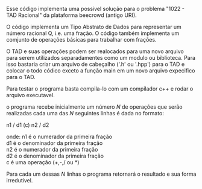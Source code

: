 Esse código implementa uma possivel solução para o problema "1022 - TAD Racional" da plataforma beecrowd (antigo URI).

O código implementa um Tipo Abstrato de Dados para representar um número racional Q, i.e. uma fração. O código também implementa um comjunto de operações básicas para trabalhar com frações.

O TAD e suas operações podem ser realocados para uma novo arquivo para serem utilizados separadamentes como um modulo ou biblioteca. Para isso bastaria criar um arquivo de cabeçalho ('.h' ou '.hpp') para o TAD e colocar o todo códico exceto a função main em um novo arquivo expecifico para o TAD.

Para testar o programa basta compila-lo com um compilador c++ e rodar o arquivo executavel.

o programa recebe inicialmente um número $N$ de operações que serão realizadas
cada uma das $N$ seguintes linhas é dada no formato:

n1 / d1 (c) n2 / d2 

onde:
n1 é o numerador da primeira fração <br>
d1 é o denominador da primeira fração <br>
n2 é o numerador da primeira fração <br>
d2 é o denominador da primeira fração <br>
c é uma operação (+,-,/ ou *) <br>

Para cada um dessas $N$ linhas o programa retornará o resultado e sua forma irredutivel.

